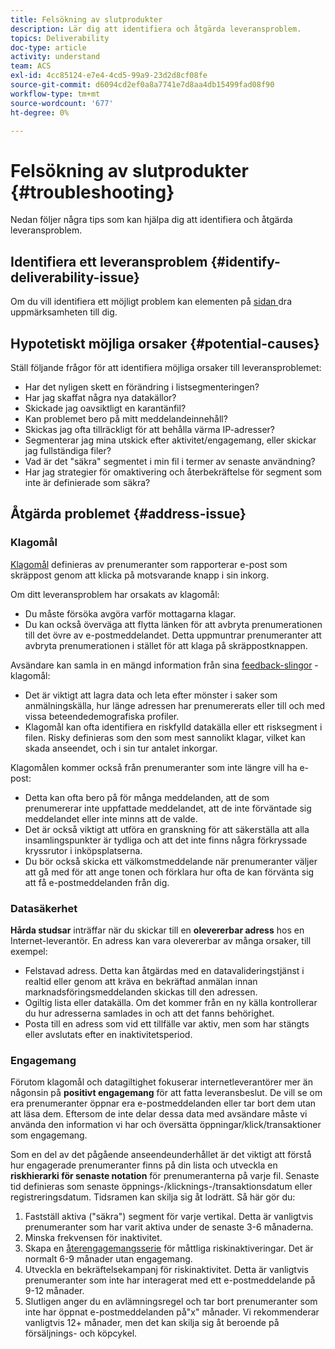 ```yaml
---
title: Felsökning av slutprodukter
description: Lär dig att identifiera och åtgärda leveransproblem.
topics: Deliverability
doc-type: article
activity: understand
team: ACS
exl-id: 4cc85124-e7e4-4cd5-99a9-23d2d8cf08fe
source-git-commit: d6094cd2ef0a8a7741e7d8aa4db15499fad08f90
workflow-type: tm+mt
source-wordcount: '677'
ht-degree: 0%

---
```


# Felsökning av slutprodukter {#troubleshooting}

Nedan följer några tips som kan hjälpa dig att identifiera och åtgärda leveransproblem.

## Identifiera ett leveransproblem {#identify-deliverability-issue}

Om du vill identifiera ett möjligt problem kan elementen på [sidan ](/help/ongoing-monitoring.md) dra uppmärksamheten till dig.

<!--
Mailing or campaign metrics: unsubscribe, abuse complaint and/or bounce rates are higher than usual.
Subscriber activity: opens, clicks and/or transactions are lower than usual.
Seed accounts show filtered or non-delivered mailings.
-->

## Hypotetiskt möjliga orsaker {#potential-causes}

Ställ följande frågor för att identifiera möjliga orsaker till leveransproblemet:

* Har det nyligen skett en förändring i listsegmenteringen?
* Har jag skaffat några nya datakällor?
* Skickade jag oavsiktligt en karantänfil?
* Kan problemet bero på mitt meddelandeinnehåll?
* Skickas jag ofta tillräckligt för att behålla värma IP-adresser?
* Segmenterar jag mina utskick efter aktivitet/engagemang, eller skickar jag fullständiga filer?
* Vad är det &quot;säkra&quot; segmentet i min fil i termer av senaste användning?
* Har jag strategier för omaktivering och återbekräftelse för segment som inte är definierade som säkra?

## Åtgärda problemet {#address-issue}

### Klagomål

[Klagomål](/help/metrics/complaints.md) definieras av prenumeranter som rapporterar e-post som skräppost genom att klicka på motsvarande knapp i sin inkorg.

Om ditt leveransproblem har orsakats av klagomål:
* Du måste försöka avgöra varför mottagarna klagar.
* Du kan också överväga att flytta länken för att avbryta prenumerationen till det övre av e-postmeddelandet. Detta uppmuntrar prenumeranter att avbryta prenumerationen i stället för att klaga på skräppostknappen.

Avsändare kan samla in en mängd information från sina [feedback-slingor](/help/transition-process/infrastructure.md#feedback-loops) - klagomål:
* Det är viktigt att lagra data och leta efter mönster i saker som anmälningskälla, hur länge adressen har prenumererats eller till och med vissa beteendedemografiska profiler.
* Klagomål kan ofta identifiera en riskfylld datakälla eller ett risksegment i filen. Risky definieras som den som mest sannolikt klagar, vilket kan skada anseendet, och i sin tur antalet inkorgar.

Klagomålen kommer också från prenumeranter som inte längre vill ha e-post:
* Detta kan ofta bero på för många meddelanden, att de som prenumererar inte uppfattade meddelandet, att de inte förväntade sig meddelandet eller inte minns att de valde.
* Det är också viktigt att utföra en granskning för att säkerställa att alla insamlingspunkter är tydliga och att det inte finns några förkryssade kryssrutor i inköpsplatserna.
* Du bör också skicka ett välkomstmeddelande när prenumeranter väljer att gå med för att ange tonen och förklara hur ofta de kan förvänta sig att få e-postmeddelanden från dig.

### Datasäkerhet

**Hårda studsar** inträffar när du skickar till en **olevererbar adress** hos en Internet-leverantör. En adress kan vara olevererbar av många orsaker, till exempel:
* Felstavad adress. Detta kan åtgärdas med en datavalideringstjänst i realtid eller genom att kräva en bekräftad anmälan innan marknadsföringsmeddelanden skickas till den adressen.
* Ogiltig lista eller datakälla. Om det kommer från en ny källa kontrollerar du hur adresserna samlades in och att det fanns behörighet.
* Posta till en adress som vid ett tillfälle var aktiv, men som har stängts eller avslutats efter en inaktivitetsperiod.

### Engagemang

Förutom klagomål och datagiltighet fokuserar internetleverantörer mer än någonsin på **positivt engagemang** för att fatta leveransbeslut. De vill se om era prenumeranter öppnar era e-postmeddelanden eller tar bort dem utan att läsa dem. Eftersom de inte delar dessa data med avsändare måste vi använda den information vi har och översätta öppningar/klick/transaktioner som engagemang.

Som en del av det pågående anseendeunderhållet är det viktigt att förstå hur engagerade prenumeranter finns på din lista och utveckla en **riskhierarki för senaste notation** för prenumeranterna på varje fil. Senaste tid definieras som senaste öppnings-/klicknings-/transaktionsdatum eller registreringsdatum. Tidsramen kan skilja sig åt lodrätt. Så här gör du:

1. Fastställ aktiva (&quot;säkra&quot;) segment för varje vertikal. Detta är vanligtvis prenumeranter som har varit aktiva under de senaste 3-6 månaderna.
1. Minska frekvensen för inaktivitet.
1. Skapa en [återengagemangsserie](/help/additional-resources/re-engagement.md) för måttliga riskinaktiveringar. Det är normalt 6-9 månader utan engagemang.
1. Utveckla en bekräftelsekampanj för riskinaktivitet. Detta är vanligtvis prenumeranter som inte har interagerat med ett e-postmeddelande på 9-12 månader.
1. Slutligen anger du en avlämningsregel och tar bort prenumeranter som inte har öppnat e-postmeddelanden på&quot;x&quot; månader. Vi rekommenderar vanligtvis 12+ månader, men det kan skilja sig åt beroende på försäljnings- och köpcykel.
